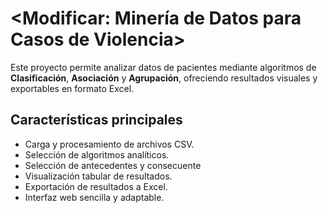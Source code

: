 # <Modificar: Minería de Datos para Casos de Violencia>

Este proyecto permite analizar datos de pacientes mediante algoritmos de **Clasificación**, **Asociación** y **Agrupación**, ofreciendo resultados visuales y exportables en formato Excel.

## Características principales

- Carga y procesamiento de archivos CSV.
- Selección de algoritmos analíticos.
- Selección de antecedentes y consecuente
- Visualización tabular de resultados.
- Exportación de resultados a Excel.
- Interfaz web sencilla y adaptable.

